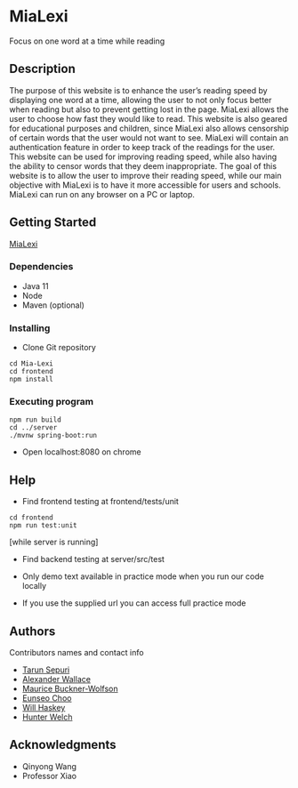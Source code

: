 # MiaLexi

Focus on one word at a time while reading 

## Description

The purpose of this website is to enhance the user’s reading speed by displaying one word at a time, allowing the user to not only focus better when reading but also to prevent getting lost in the page. MiaLexi allows the user to choose how fast they would like to read. This website is also geared for educational purposes and children, since MiaLexi also allows censorship of certain words that the user would not want to see. MiaLexi will contain an authentication feature in order to keep track of the readings for the user. This website can be used for improving reading speed, while also having the ability to censor words that they deem inappropriate. The goal of this website is to allow the user to improve their reading speed, while our main objective with MiaLexi is to have it more accessible for users and schools. MiaLexi can run on any browser on a PC or laptop.

## Getting Started
[MiaLexi](http://mialexi.herokuapp.com/)

### Dependencies

* Java 11
* Node
* Maven (optional)

### Installing

* Clone Git repository

 ```
cd Mia-Lexi
cd frontend
npm install
```
### Executing program

```
npm run build
cd ../server 
./mvnw spring-boot:run
```
* Open localhost:8080 on chrome


## Help

* Find frontend testing at frontend/tests/unit

```
cd frontend
npm run test:unit
```
[while server is running]

* Find backend testing at server/src/test

* Only demo text available in practice mode when you run our code locally
* If you use the supplied url you can access full practice mode


## Authors

Contributors names and contact info

* [Tarun Sepuri](https://www.github.com/tsepuri)
* [Alexander Wallace](https://www.github.com/skashyy)
* [Maurice Buckner-Wolfson](https://www.github.com/reecebw)
* [Eunseo Choo](https://www.github.com/eschoo)
* [Will Haskey](https://www.github.com/whaskey)
* [Hunter Welch](https://www.github.com/hwelch)


## Acknowledgments

* Qinyong Wang 
* Professor Xiao
